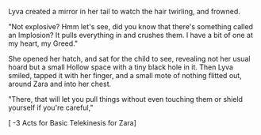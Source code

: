 Lyva created a mirror in her tail to watch the hair twirling, and frowned.   

"Not explosive? Hmm let's see, did you know that there's something called an Implosion? It pulls everything in and crushes them. I have a bit of one at my heart, my Greed."    

She opened her hatch, and sat for the child to see, revealing not her usual hoard but a small Hollow space with a tiny black hole in it. Then Lyva smiled, tapped it with her finger, and a small mote of nothing flitted out, around Zara and into her chest.   

"There, that will let you pull things without even touching them or shield yourself if you're careful,"   

[ -3 Acts for Basic Telekinesis for Zara]